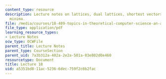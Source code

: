 ```yaml
---
content_type: resource
description: Lecture notes on lattices, dual lattices, shortest vectors, and successive
  minima.
file: /media/courses/18-409-topics-in-theoretical-computer-science-an-algorithmists-toolkit-fall-2009/a5351bd811ac52366dec759f2c6b2fac_MIT18_409F09_scribe18.pdf
file_type: application/pdf
learning_resource_types:
- Lecture Notes
ocw_type: OCWFile
parent_title: Lecture Notes
parent_type: CourseSection
parent_uid: 7a3b312a-402a-2e2a-501a-03e802d0e460
resourcetype: Document
title: Lecture 18
uid: a5351bd8-11ac-5236-6dec-759f2c6b2fac
---
```

